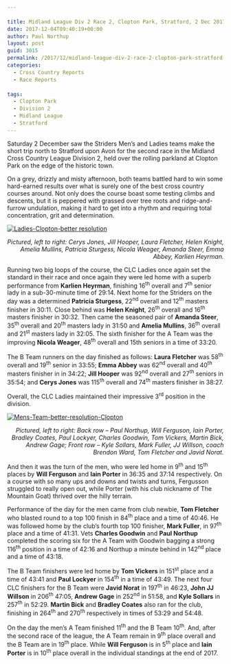 ```yaml
---

title: Midland League Div 2 Race 2, Clopton Park, Stratford, 2 Dec 2017
date: 2017-12-04T09:40:19+00:00
author: Paul Northup
layout: post
guid: 3015
permalink: /2017/12/midland-league-div-2-race-2-clopton-park-stratford-2-dec-2017/
categories:
  - Cross Country Reports
  - Race Reports

tags:
  - Clopton Park
  - Division 2
  - Midland League
  - Stratford
---
```

Saturday 2 December saw the Striders Men’s and Ladies teams make the short trip north to Stratford upon Avon for the second race in the Midland Cross Country League Division 2, held over the rolling parkland at Clopton Park on the edge of the historic town.

On a grey, drizzly and misty afternoon, both teams battled hard to win some hard-earned results over what is surely one of the best cross country courses around. Not only does the course boast some testing climbs and descents, but it is peppered with grassed over tree roots and ridge-and-furrow undulation, making it hard to get into a rhythm and requiring total concentration, grit and determination.

[<img class="alignnone wp-image-3017" src="/Images/2017/12/Ladies-Clopton-better-resolution.jpg" alt="Ladies-Clopton-better resolution" width="800" height="550" srcset="/Images/2017/12/Ladies-Clopton-better-resolution.jpg 960w, /Images/2017/12/Ladies-Clopton-better-resolution-300x206.jpg 300w, /Images/2017/12/Ladies-Clopton-better-resolution-768x528.jpg 768w" sizes="(max-width: 800px) 100vw, 800px" />](/Images/2017/12/Ladies-Clopton-better-resolution.jpg)

<p style="text-align: right;">
  <em>Pictured, left to right: Cerys Jones, Jill Hooper, Laura Fletcher, Helen Knight, Amelia Mullins, Patricia Sturgess, Nicola Weager, Amanda Steer, Emma Abbey, Karlien Heyrman.</em>
</p>

Running two big loops of the course, the CLC Ladies once again set the standard in their race and once again they were led home with a superb performance from **Karlien Heyrman**, finishing 16<sup>th</sup> overall and 7<sup>th</sup> senior lady in a sub-30-minute time of 29:14. Next home for the Striders on the day was a determined **Patricia Sturgess**, 22<sup>nd</sup> overall and 12<sup>th</sup> masters finisher in 30:11. Close behind was **Helen Knight**, 26<sup>th</sup> overall and 16<sup>th</sup> masters finisher in 30:32. Then came the seasoned pair of **Amanda Steer**, 35<sup>th</sup> overall and 20<sup>th</sup> masters lady in 31:50 and **Amelia Mullins**, 36<sup>th</sup> overall and 21<sup>st</sup> masters lady in 32:05. The sixth finisher for the A Team was the improving **Nicola Weager**, 48<sup>th</sup> overall and 15th seniors in a time of 33:20.

The B Team runners on the day finished as follows: **Laura Fletcher** was 58<sup>th</sup> overall and 19<sup>th</sup> senior in 33:55; **Emma Abbey** was 62<sup>nd</sup> overall and 40<sup>th</sup> masters finisher in in 34:22; **Jill Hooper** was 92<sup>nd</sup> overall and 27<sup>th</sup> seniors in 35:54; and **Cerys Jones** was 115<sup>th</sup> overall and 74<sup>th</sup> masters finisher in 38:27.

Overall, the CLC Ladies maintained their impressive 3<sup>rd</sup> position in the division.

[<img class="alignnone wp-image-3018" src="/Images/2017/12/Mens-Team-better-resolution-Clopton.jpg" alt="Mens-Team-better-resolution-Clopton" width="800" height="576" srcset="/Images/2017/12/Mens-Team-better-resolution-Clopton.jpg 960w, /Images/2017/12/Mens-Team-better-resolution-Clopton-300x216.jpg 300w, /Images/2017/12/Mens-Team-better-resolution-Clopton-768x553.jpg 768w" sizes="(max-width: 800px) 100vw, 800px" />](/Images/2017/12/Mens-Team-better-resolution-Clopton.jpg)

<p style="text-align: right;">
  <em>Pictured, left to right: Back row – Paul Northup, Will Ferguson, Iain Porter, Bradley Coates, Paul Lockyer, Charles Goodwin, Tom Vickers, Martin Bick, Andrew Gage; Front row – Kyle Sollars, Mark Fuller, JJ Willson, coach Brendon Ward, Tom Fletcher and Javid Norat.</em>
</p>

And then it was the turn of the men, who were led home in 9<sup>th</sup> and 15<sup>th</sup> places by **Will Ferguson** and **Iain Porter** in 36:35 and 37:14 respectively. On a course with so many ups and downs and twists and turns, Fergusson struggled to really open out, while Porter (with his club nickname of The Mountain Goat) thrived over the hilly terrain.

Performance of the day for the men came from club newbie, **Tom Fletcher** who blasted round to a top 100 finish in 84<sup>th</sup> place and a time of 40:46. He was followed home by the club’s fourth top 100 finisher, **Mark Fuller**, in 97<sup>th</sup> place and a time of 41:31. Vets **Charles Goodwin** and **Paul Northup** completed the scoring six for the A Team with Goodwin bagging a strong 116<sup>th</sup> position in a time of 42:16 and Northup a minute behind in 142<sup>nd</sup> place and a time of 43:18.

The B Team finishers were led home by **Tom Vickers** in 151<sup>st</sup> place and a time of 43:41 and **Paul Lockyer** in 154<sup>th</sup> in a time of 43:49. The next four CLC finishers for the B Team were **Javid Norat** in 197<sup>th</sup> in 46:23, **John JJ Willson** in 206<sup>th</sup> 47:05, **Andrew Gage** in 252<sup>nd</sup> in 51:58, and **Kyle Sollars** in 257<sup>th</sup> in 52:29. **Martin Bick** and **Bradley Coates** also ran for the club, finishing in 264<sup>th</sup> and 270<sup>th</sup> respectively in times of 53:29 and 54:48.

On the day the men’s A Team finished 11<sup>th</sup> and the B Team 10<sup>th</sup>. And, after the second race of the league, the A Team remain in 9<sup>th</sup> place overall and the B Team are in 19<sup>th</sup> place. While **Will Ferguson** is in 5<sup>th</sup> place and **Iain Porter** is in 10<sup>th</sup> place overall in the individual standings at the end of 2017.